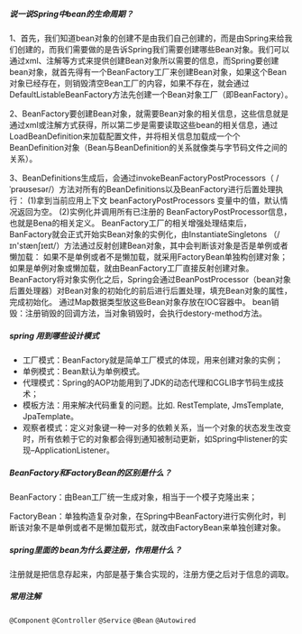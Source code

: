 ##### 说一说Spring中bean的生命周期？
1、首先，我们知道bean对象的创建不是由我们自己创建的，而是由Spring来给我们创建的，而我们需要做的是告诉Spring我们需要创建哪些Bean对象。我们可以通过xml、注解等方式来提供创建Bean对象所以需要的信息，而Spring要创建bean对象，就首先得有一个BeanFactory工厂来创建Bean对象，如果这个Bean对象已经存在，则销毁清空Bean工厂的内容，如果不存在，就会通过DefaultListableBeanFactory方法先创建一个Bean对象工厂（即BeanFactory）。

2、BeanFactory要创建Bean对象，就需要Bean对象的相关信息，这些信息就是通过xml或注解方式获得，所以第二步是需要读取这些bean的相关信息，通过LoadBeanDefinition来加载配置文件，并将相关信息加载成一个个BeanDefinition对象（Bean与BeanDefinition的关系就像类与字节码文件之间的关系）。

3、BeanDefinitions生成后，会通过invokeBeanFactoryPostProcessors（ /ˈprəʊsesər/）方法对所有的BeanDefinitions以及BeanFactory进行后置处理执行：
(1)拿到当前应用上下文 beanFactoryPostProcessors 变量中的值，默认情况返回为空。
(2)实例化并调用所有已注册的 BeanFactoryPostProcessor信息，也就是Bena的相关定义。
BeanFactory工厂的相关增强处理结束后，BanFactory就会正式开始实Bean对象的实例化，由InstantiateSingletons （/ɪn'stænʃɪeɪt/）方法通过反射创建Bean对象，其中会判断该对象是否是单例或者懒加载：
如果不是单例或者不是懒加载，就采用FactoryBean单独构创建对象；
如果是单例对象或懒加载，就由BeanFactory工厂直接反射创建对象。
BeanFactory将对象实例化之后，Spring会通过BeanPostProcessor（bean对象后置处理器）对Bean对象的初始化的前后进行后置处理，填充Bean对象的属性，完成初始化。
通过Map数据类型放这些Bean对象存放在IOC容器中。
bean销毁：注册销毁的回调方法，当对象销毁时，会执行destory-method方法。

##### spring 用到哪些设计模式
           
- 工厂模式：BeanFactory就是简单工厂模式的体现，用来创建对象的实例；
- 单例模式：Bean默认为单例模式。
- 代理模式：Spring的AOP功能用到了JDK的动态代理和CGLIB字节码生成技术；
- 模板方法：用来解决代码重复的问题。比如. RestTemplate, JmsTemplate, JpaTemplate。
- 观察者模式：定义对象键一种一对多的依赖关系，当一个对象的状态发生改变时，所有依赖于它的对象都会得到通知被制动更新，如Spring中listener的实现–ApplicationListener。

##### BeanFactory和FactoryBean的区别是什么？

BeanFactory：由Bean工厂统一生成对象，相当于一个模子克隆出来；

FactoryBean：单独构造复杂对象，在Spring中BeanFactory进行实例化时，判断该对象不是单例或者不是懒加载形式，就改由FactoryBean来单独创建对象。

##### spring里面的 bean为什么要注册，作用是什么？
注册就是把信息存起来，内部是基于集合实现的，注册方便之后对于信息的调取。


##### 常用注解
`@Component`
`@Controller`
`@Service`
`@Bean`
`@Autowired`

